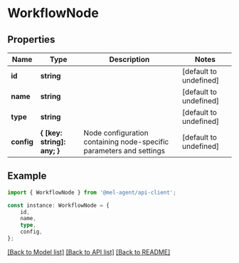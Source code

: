 # WorkflowNode


## Properties

Name | Type | Description | Notes
------------ | ------------- | ------------- | -------------
**id** | **string** |  | [default to undefined]
**name** | **string** |  | [default to undefined]
**type** | **string** |  | [default to undefined]
**config** | **{ [key: string]: any; }** | Node configuration containing node-specific parameters and settings | [default to undefined]

## Example

```typescript
import { WorkflowNode } from '@mel-agent/api-client';

const instance: WorkflowNode = {
    id,
    name,
    type,
    config,
};
```

[[Back to Model list]](../README.md#documentation-for-models) [[Back to API list]](../README.md#documentation-for-api-endpoints) [[Back to README]](../README.md)
